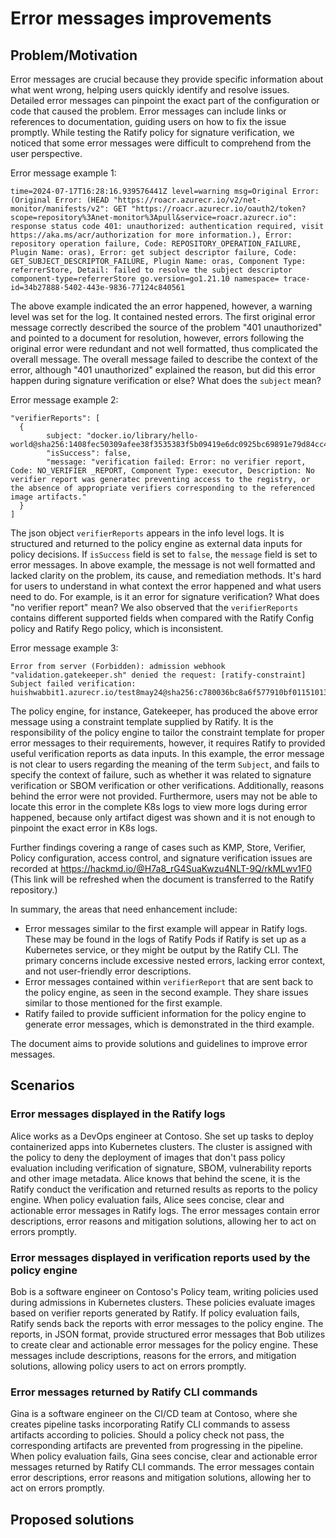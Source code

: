 # Error messages improvements

## Problem/Motivation

Error messages are crucial because they provide specific information about what went wrong, helping users quickly identify and resolve issues. Detailed error messages can pinpoint the exact part of the configuration or code that caused the problem. Error messages can include links or references to documentation, guiding users on how to fix the issue promptly. While testing the Ratify policy for signature verification, we noticed that some error messages were difficult to comprehend from the user perspective.

Error message example 1:

```text
time=2024-07-17T16:28:16.939576441Z level=warning msg=Original Error: (Original Error: (HEAD "https://roacr.azurecr.io/v2/net-monitor/manifests/v2": GET "https://roacr.azurecr.io/oauth2/token?scope=repository%3Anet-monitor%3Apull&service=roacr.azurecr.io": response status code 401: unauthorized: authentication required, visit https://aka.ms/acr/authorization for more information.), Error: repository operation failure, Code: REPOSITORY_OPERATION_FAILURE, Plugin Name: oras), Error: get subject descriptor failure, Code: GET_SUBJECT_DESCRIPTOR_FAILURE, Plugin Name: oras, Component Type: referrerStore, Detail: failed to resolve the subject descriptor component-type=referrerStore go.version=go1.21.10 namespace= trace-id=34b27888-5402-443e-9836-77124c840561
```

The above example indicated the an error happened, however, a warning level was set for the log. It contained nested errors. The first original error message correctly described the source of the problem "401 unauthorized" and pointed to a document for resolution, however, errors following the original error were redundant and not well formatted, thus complicated the overall message. The overall message failed to describe the context of the error, although "401 unauthorized" explained the reason, but did this error happen during signature verification or else? What does the `subject` mean?

Error message example 2:

```text
"verifierReports": [
  {
        subject: "docker.io/library/hello-world@sha256:1408fec50309afee38f3535383f5b09419e6dc0925bc69891e79d84cc4cdce6",
        "isSuccess": false,
        "message: "verification failed: Error: no verifier report, Code: NO_VERIFIER _REPORT, Component Type: executor, Description: No verifier report was generatec preventing access to the registry, or the absence of appropriate verifiers corresponding to the referenced image artifacts."
  }
]
```

The json object `verifierReports` appears in the info level logs. It is structured and returned to the policy engine as external data inputs for policy decisions. If `isSuccess` field is set to `false`, the `message` field is set to error messages. In above example, the message is not well formatted and lacked clarity on the problem, its cause, and remediation methods. It's hard for users to understand in what context the error happened and what users need to do. For example, is it an error for signature verification? What does "no verifier report" mean? We also observed that the `verifierReports` contains different supported fields when compared with the Ratify Config policy and Ratify Rego policy, which is inconsistent.

Error message example 3:

```text
Error from server (Forbidden): admission webhook "validation.gatekeeper.sh" denied the request: [ratify-constraint] Subject failed verification: huishwabbit1.azurecr.io/test8may24@sha256:c780036bc8a6f577910bf01151013aaa18e255057a1653c76d8f3572aa3f6ff6
```

The policy engine, for instance, Gatekeeper, has produced the above error message using a constraint template supplied by Ratify. It is the responsibility of the policy engine to tailor the constraint template for proper error messages to their requirements, however, it requires Ratify to provided useful verification reports as data inputs. In this example, the error message is not clear to users regarding the meaning of the term `Subject`, and fails to specify the context of failure, such as whether it was related to signature verification or SBOM verification or other verifications. Additionally, reasons behind the error were not provided. Furthermore, users may not be able to locate this error in the complete K8s logs to view more logs during error happened, because only artifact digest was shown and it is not enough to pinpoint the exact error in K8s logs.

Further findings covering a range of cases such as KMP, Store, Verifier, Policy configuration, access control, and signature verification issues are recorded at https://hackmd.io/@H7a8_rG4SuaKwzu4NLT-9Q/rkMLwv1F0 (This link will be refreshed when the document is transferred to the Ratify repository.)

In summary, the areas that need enhancement include:

- Error messages similar to the first example will appear in Ratify logs. These may be found in the logs of Ratify Pods if Ratify is set up as a Kubernetes service, or they might be output by the Ratify CLI. The primary concerns include excessive nested errors, lacking error context, and not user-friendly error descriptions.
- Error messages contained within `verifierReport` that are sent back to the policy engine, as seen in the second example. They share issues similar to those mentioned for the first example.
- Ratify failed to provide sufficient information for the policy engine to generate error messages, which is demonstrated in the third example.

The document aims to provide solutions and guidelines to improve error messages.

## Scenarios

### Error messages displayed in the Ratify logs

Alice works as a DevOps engineer at Contoso. She set up tasks to deploy containerized apps into Kubernetes clusters. The cluster is assigned with the policy to deny the deployment of images that don't pass policy evaluation including verification of signature, SBOM, vulnerability reports and other image metadata. Alice knows that behind the scene, it is the Ratify conduct the verification and returned results as reports to the policy engine. When policy evaluation fails, Alice sees concise, clear and actionable error messages in Ratify logs. The error messages contain error descriptions, error reasons and mitigation solutions, allowing her to act on errors promptly.

### Error messages displayed in verification reports used by the policy engine

Bob is a software engineer on Contoso's Policy team, writing policies used during admissions in Kubernetes clusters. These policies evaluate images based on verifier reports generated by Ratify. If policy evaluation fails, Ratify sends back the reports with error messages to the policy engine. The reports, in JSON format, provide structured error messages that Bob utilizes to create clear and actionable error messages for the policy engine. These messages include descriptions, reasons for the errors, and mitigation solutions, allowing policy users to act on errors promptly.

### Error messages returned by Ratify CLI commands

Gina is a software engineer on the CI/CD team at Contoso, where she creates pipeline tasks incorporating Ratify CLI commands to assess artifacts according to policies. Should a policy check not pass, the corresponding artifacts are prevented from progressing in the pipeline. When policy evaluation fails, Gina sees concise, clear and actionable error messages returned by Ratify CLI commands. The error messages contain error descriptions, error reasons and mitigation solutions, allowing her to act on errors promptly.

## Proposed solutions
